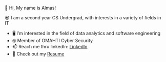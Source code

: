 👋 	 	Hi, My name is Almas!

😎  	I am a second year CS Undergrad, with interests in a variety of fields in IT
  
  - 🖥️    I’m interested in the field of data analytics and software engineering
  - 🤓		Member of OMAHTI Cyber Security
  - 📫    Reach me thru linkedIn: [LinkedIn](https://www.linkedin.com/in/almas-mirzandi-ramadhan-1bbb66211/)
  - 📄    Check out my [Resume](https://b1euuuuwu.github.io/resume-website/)

<!---
almasmirzandir/almasmirzandir is a ✨ special ✨ repository because its `README.md` (this file) appears on your GitHub profile.
You can click the Preview link to take a look at your changes.
--->
